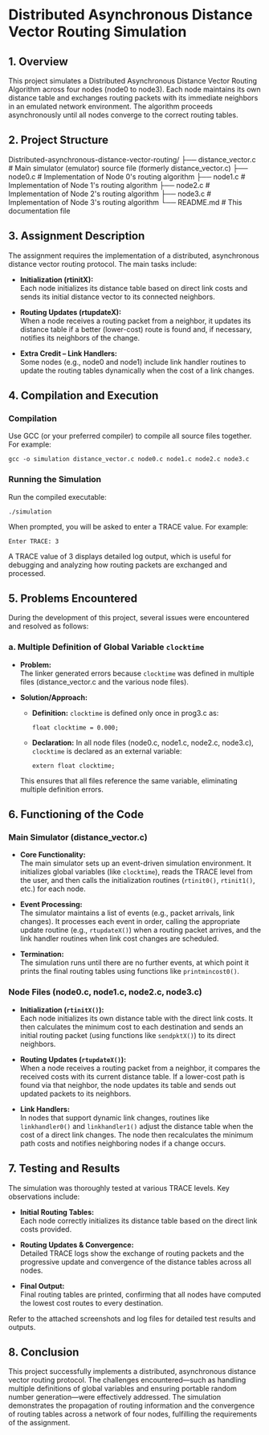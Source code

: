 # Distributed Asynchronous Distance Vector Routing Simulation

## 1. Overview

This project simulates a Distributed Asynchronous Distance Vector Routing Algorithm across four nodes (node0 to node3). Each node maintains its own distance table and exchanges routing packets with its immediate neighbors in an emulated network environment. The algorithm proceeds asynchronously until all nodes converge to the correct routing tables.

## 2. Project Structure

Distributed-asynchronous-distance-vector-routing/
├── distance_vector.c         # Main simulator (emulator) source file (formerly distance_vector.c)
├── node0.c         # Implementation of Node 0's routing algorithm
├── node1.c         # Implementation of Node 1's routing algorithm
├── node2.c         # Implementation of Node 2's routing algorithm
├── node3.c         # Implementation of Node 3's routing algorithm
└── README.md       # This documentation file

## 3. Assignment Description

The assignment requires the implementation of a distributed, asynchronous distance vector routing protocol. The main tasks include:

- **Initialization (rtinitX):**  
  Each node initializes its distance table based on direct link costs and sends its initial distance vector to its connected neighbors.

- **Routing Updates (rtupdateX):**  
  When a node receives a routing packet from a neighbor, it updates its distance table if a better (lower-cost) route is found and, if necessary, notifies its neighbors of the change.

- **Extra Credit – Link Handlers:**  
  Some nodes (e.g., node0 and node1) include link handler routines to update the routing tables dynamically when the cost of a link changes.

## 4. Compilation and Execution

### Compilation

Use GCC (or your preferred compiler) to compile all source files together. For example:

    gcc -o simulation distance_vector.c node0.c node1.c node2.c node3.c


### Running the Simulation

Run the compiled executable:

    ./simulation

When prompted, you will be asked to enter a TRACE value. For example:

    Enter TRACE: 3

A TRACE value of 3 displays detailed log output, which is useful for debugging and analyzing how routing packets are exchanged and processed.

## 5. Problems Encountered

During the development of this project, several issues were encountered and resolved as follows:

### a. Multiple Definition of Global Variable `clocktime`

- **Problem:**  
  The linker generated errors because `clocktime` was defined in multiple files (distance_vector.c and the various node files).

- **Solution/Approach:**  
  - **Definition:** `clocktime` is defined only once in prog3.c as:
  
        float clocktime = 0.000;
  
  - **Declaration:** In all node files (node0.c, node1.c, node2.c, node3.c), `clocktime` is declared as an external variable:
  
        extern float clocktime;
  
  This ensures that all files reference the same variable, eliminating multiple definition errors.


## 6. Functioning of the Code

### Main Simulator (distance_vector.c)
- **Core Functionality:**  
  The main simulator sets up an event-driven simulation environment. It initializes global variables (like `clocktime`), reads the TRACE level from the user, and then calls the initialization routines (`rtinit0()`, `rtinit1()`, etc.) for each node.
  
- **Event Processing:**  
  The simulator maintains a list of events (e.g., packet arrivals, link changes). It processes each event in order, calling the appropriate update routine (e.g., `rtupdateX()`) when a routing packet arrives, and the link handler routines when link cost changes are scheduled.
  
- **Termination:**  
  The simulation runs until there are no further events, at which point it prints the final routing tables using functions like `printmincost0()`.

### Node Files (node0.c, node1.c, node2.c, node3.c)
- **Initialization (`rtinitX()`):**  
  Each node initializes its own distance table with the direct link costs. It then calculates the minimum cost to each destination and sends an initial routing packet (using functions like `sendpktX()`) to its direct neighbors.
  
- **Routing Updates (`rtupdateX()`):**  
  When a node receives a routing packet from a neighbor, it compares the received costs with its current distance table. If a lower-cost path is found via that neighbor, the node updates its table and sends out updated packets to its neighbors.
  
- **Link Handlers:**  
  In nodes that support dynamic link changes, routines like `linkhandler0()` and `linkhandler1()` adjust the distance table when the cost of a direct link changes. The node then recalculates the minimum path costs and notifies neighboring nodes if a change occurs.

## 7. Testing and Results

The simulation was thoroughly tested at various TRACE levels. Key observations include:

- **Initial Routing Tables:**  
  Each node correctly initializes its distance table based on the direct link costs provided.
  
- **Routing Updates & Convergence:**  
  Detailed TRACE logs show the exchange of routing packets and the progressive update and convergence of the distance tables across all nodes.
  
- **Final Output:**  
  Final routing tables are printed, confirming that all nodes have computed the lowest cost routes to every destination.

Refer to the attached screenshots and log files for detailed test results and outputs.


## 8. Conclusion

This project successfully implements a distributed, asynchronous distance vector routing protocol. The challenges encountered—such as handling multiple definitions of global variables and ensuring portable random number generation—were effectively addressed. The simulation demonstrates the propagation of routing information and the convergence of routing tables across a network of four nodes, fulfilling the requirements of the assignment.

